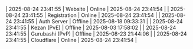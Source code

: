 | 2025-08-24 23:41:55 | Website | Online | 2025-08-24 23:41:54 |
| 2025-08-24 23:41:55 | Registration | Online | 2025-08-24 23:41:54 |
| 2025-08-24 23:41:55 | Auth Server | Offline | 2025-08-18 09:33:31 |
| 2025-08-24 23:41:55 | Kezan (PvE) | Offline | 2025-08-03 17:58:02 |
| 2025-08-24 23:41:55 | Gurubashi (PvP) | Offline | 2025-08-23 21:44:06 |
| 2025-08-24 23:41:55 | Cloudflare | Online | 2025-08-24 23:41:54 |
